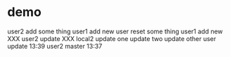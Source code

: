 # demo
user2 add some thing
user1 add new user
reset some thing
user1 add new XXX
user2 update XXX
local2 update
one update
two update
other user update 13:39
user2 master 13:37

